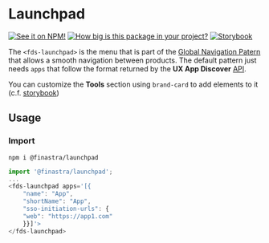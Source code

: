 # Launchpad

[![See it on NPM!](https://img.shields.io/npm/v/@finastra/launchpad?style=for-the-badge)](https://www.npmjs.com/package/@finastra/launchpad)
[![How big is this package in your project?](https://img.shields.io/bundlephobia/minzip/@finastra/launchpad?style=for-the-badge)](https://bundlephobia.com/result?p=@finastra/launchpad)
[![Storybook](https://shields.io/badge/-Play%20with%20this%20web%20component-2a0481?logo=storybook&style=for-the-badge)](https://finastra.github.io/finastra-design-system/?path=/story/navigation-launchpad--default)

The `<fds-launchpad>` is the menu that is part of the [Global Navigation Patern](https://design.fusionfabric.cloud/patterns/global-navigation?tab=design) that allows a smooth navigation between products. The default pattern just needs `apps` that follow the format returned by the __UX App Discover__ [API](https://developer.fusionfabric.cloud/api/ux-app-b2e-v1-5a288578-e832-11ea-adc1-0242ac120002/docs).

You can customize the __Tools__ section using `brand-card` to add elements to it (c.f. [storybook](https://finastra.github.io/finastra-design-system/?path=/story/navigation-launchpad--with-tools))



## Usage

### Import

```
npm i @finastra/launchpad
```

```ts
import '@finastra/launchpad';
...
<fds-launchpad apps='[{
    "name": "App",
    "shortName": "App",
    "sso-initiation-urls": {
    "web": "https://app1.com"
    }}]'>
</fds-launchpad>
```
